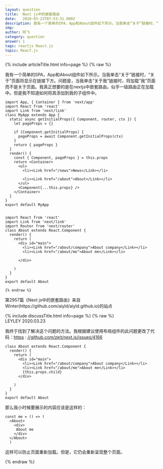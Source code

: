 ```yaml
---
layout: question
title:  Next js中的嵌套路由
date:   2020-03-23T07:53:31.000Z
description: 我有一个简单的SPA，App和About组件如下所示。当我单击“关于”链接时，“关于”页面将显示在链接下方。问题是，当我单击“关于我”链接时，将加载“我”...
img: 
author: 阿飞
category: question
answer: 1
tags: reactjs React.js
topic: React.js
---
```

<div class="article-root">
  <div class="article">
    {% include articleTitle.html info=page %}
    {% raw %}
    <div class="article-content"><p><font style="vertical-align: inherit;"><font style="vertical-align: inherit;">我有一个简单的SPA，App和About组件如下所示。</font><font style="vertical-align: inherit;">当我单击“关于”链接时，“关于”页面将显示在链接下方。</font><font style="vertical-align: inherit;">问题是，当我单击“关于我”链接时，将加载“我”页面而不是关于页面。</font><font style="vertical-align: inherit;">我真正想要的是在nextjs中嵌套路由。</font><font style="vertical-align: inherit;">似乎一级路由正在加载中。</font><font style="vertical-align: inherit;">但是我不知道如何将其添加到我的子组件中。</font></font></p>

<pre><code>import App, { Container } from 'next/app'<font></font>
import React from 'react'<font></font>
import Link from 'next/link'<font></font>
class MyApp extends App {<font></font>
  static async getInitialProps({ Component, router, ctx }) {<font></font>
    let pageProps = {}<font></font>
<font></font>
    if (Component.getInitialProps) {<font></font>
      pageProps = await Component.getInitialProps(ctx)<font></font>
    }<font></font>
    return { pageProps }<font></font>
  }<font></font>
  render() {<font></font>
    const { Component, pageProps } = this.props<font></font>
    return &lt;Container&gt;<font></font>
      &lt;ul&gt;<font></font>
        &lt;li&gt;&lt;Link href="/news"&gt;News&lt;/Link&gt;&lt;/li&gt;<font></font>
<font></font>
        &lt;li&gt;&lt;Link href="/about"&gt;About&lt;/Link&gt;&lt;/li&gt;<font></font>
      &lt;/ul&gt;<font></font>
      &lt;Component{...this.props} /&gt;<font></font>
    &lt;/Container&gt;<font></font>
  }<font></font>
}<font></font>
export default MyApp<font></font>
<font></font>
<font></font>
import React from 'react'<font></font>
import Link from 'next/link'<font></font>
import Router from 'next/router'<font></font>
class About extends React.Component {<font></font>
  render() {<font></font>
    return (<font></font>
      &lt;div id="main"&gt;<font></font>
        &lt;li&gt;&lt;Link href="/about/company"&gt;About company&lt;/Link&gt;&lt;/li&gt;<font></font>
        &lt;li&gt;&lt;Link href="/about/me"&gt;About me&lt;/Link&gt;&lt;/li&gt;<font></font>
<font></font>
      &lt;/div&gt;<font></font>
<font></font>
    )<font></font>
  }<font></font>
}<font></font>
export default About<font></font>
</code></pre></div>
    {% endraw %}
  </div>
  <p class="winter_mark">第2957篇《Next js中的嵌套路由》来自Winter(https://github.com/aiyld/aiyld.github.io)的站点</p>
  <div class="discuss-wrapper">
    {% include discussTitle.html info=page %}
    {% raw %}
    <div class="discuss-item">
        <div class="discuss-parent">
          <div class="discuss-meta">
            <span class="discuss-user">LEYLEY</span>
            <span class="discuss-time">2020.03.23</span>
          </div>
          <div class="discuss-comment"><p><font style="vertical-align: inherit;"><font style="vertical-align: inherit;">我终于找到了解决这个问题的方法。</font><font style="vertical-align: inherit;">我根据建议使用布局组件的此问题更改了代码：</font><a href="https://github.com/zeit/next.js/issues/4166" rel="nofollow noreferrer"><font style="vertical-align: inherit;">https</font></a><font style="vertical-align: inherit;"> :
 </font></font><a href="https://github.com/zeit/next.js/issues/4166" rel="nofollow noreferrer"><font style="vertical-align: inherit;"><font style="vertical-align: inherit;">//github.com/zeit/next.js/issues/4166</font></font></a></p>

<pre><code>class About extends React.Component {<font></font>
  render() {<font></font>
    return (<font></font>
      &lt;div id="main"&gt;<font></font>
        &lt;li&gt;&lt;Link href="/about/company"&gt;About company&lt;/Link&gt;&lt;/li&gt;<font></font>
        &lt;li&gt;&lt;Link href="/about/me"&gt;About me&lt;/Link&gt;&lt;/li&gt;<font></font>
        {this.props.child}<font></font>
      &lt;/div&gt;<font></font>
<font></font>
    )<font></font>
  }<font></font>
}<font></font>
export default About<font></font>
</code></pre>

<p><font style="vertical-align: inherit;"><font style="vertical-align: inherit;">那么我小时候要展示的内容应该是这样的：</font></font></p>

<pre><code>const me = () =&gt; (<font></font>
  &lt;About&gt;<font></font>
    &lt;div&gt;<font></font>
     About me<font></font>
    &lt;/div&gt;       <font></font>
  &lt;/About&gt;<font></font>
  )<font></font>
</code></pre>

<p><font style="vertical-align: inherit;"><font style="vertical-align: inherit;">这样可以防止页面重新加载。</font><font style="vertical-align: inherit;">但是，它仍会重新呈现整个页面。</font></font></p></div>
        </div></div>
    {% endraw %}
  </div>
<div>

